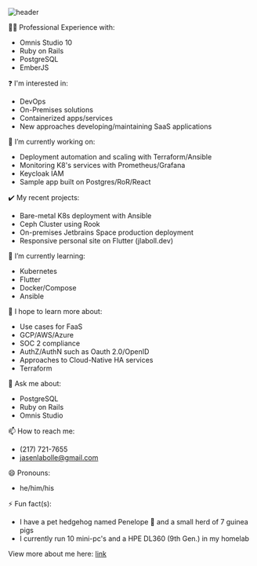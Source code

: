 ![header](https://capsule-render.vercel.app/api?type=waving&animation=fadeIn&text=Jasen%20LaBolle&fontSize=50&fontAlign=19&fontAlignY=21&desc=Full%20Stack%20Developer&descSize=20&descAlign=27&descAlignY=42&color=0:33FFF8,100:33A0FF&height=150)

🧑‍💻 Professional Experience with:
- Omnis Studio 10
- Ruby on Rails
- PostgreSQL
- EmberJS

:question: I'm interested in:
- DevOps
- On-Premises solutions
- Containerized apps/services
- New approaches developing/maintaining SaaS applications

🚀 I’m currently working on:
- Deployment automation and scaling with Terraform/Ansible
- Monitoring K8's services with Prometheus/Grafana 
- Keycloak IAM
- Sample app built on Postgres/RoR/React

:heavy_check_mark: My recent projects:
- Bare-metal K8s deployment with Ansible
- Ceph Cluster using Rook
- On-premises Jetbrains Space production deployment
- Responsive personal site on Flutter (jlaboll.dev)

🌱 I’m currently learning:
- Kubernetes
- Flutter
- Docker/Compose
- Ansible

🔭 I hope to learn more about:
- Use cases for FaaS
- GCP/AWS/Azure
- SOC 2 compliance
- AuthZ/AuthN such as Oauth 2.0/OpenID
- Approaches to Cloud-Native HA services
- Terraform

💬 Ask me about: 
- PostgreSQL
- Ruby on Rails
- Omnis Studio

📫 How to reach me: 
- (217) 721-7655 
- jasenlabolle@gmail.com

😄 Pronouns: 
- he/him/his

⚡ Fun fact(s): 
- I have a pet hedgehog named Penelope 🦔 and a small herd of 7 guinea pigs
- I currently run 10 mini-pc's and a HPE DL360 (9th Gen.) in my homelab

View more about me here: [link](jlaboll.dev)
